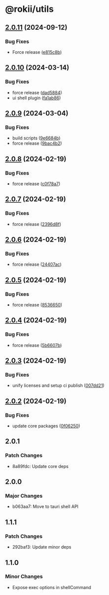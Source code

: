# @rokii/utils

## [2.0.11](https://github.com/RokiiApp/app/compare/utils-v2.0.10...utils-v2.0.11) (2024-09-12)


### Bug Fixes

* Force release ([e815c8b](https://github.com/RokiiApp/app/commit/e815c8bf6d7b72d6e4791d4760b3d70eb6cadbed))

## [2.0.10](https://github.com/RokiiApp/app/compare/utils-v2.0.9...utils-v2.0.10) (2024-03-14)


### Bug Fixes

* force release ([dad5884](https://github.com/RokiiApp/app/commit/dad5884f88c335bc2581893c2790f572b75b0a73))
* ui shell plugin ([fa1ab86](https://github.com/RokiiApp/app/commit/fa1ab8635fce2f78d677ac73b9aaebb54470ece1))

## [2.0.9](https://github.com/RokiiApp/app/compare/utils-v2.0.8...utils-v2.0.9) (2024-03-04)


### Bug Fixes

* build scripts ([9e6684b](https://github.com/RokiiApp/app/commit/9e6684b76b44ce548e9c766e96e4f840846a151c))
* force release ([9bac4b2](https://github.com/RokiiApp/app/commit/9bac4b2e4184a9ff5b809ed1de8a3f300868e9bc))

## [2.0.8](https://github.com/RokiiApp/app/compare/utils-v2.0.7...utils-v2.0.8) (2024-02-19)


### Bug Fixes

* force release ([c0f78a7](https://github.com/RokiiApp/app/commit/c0f78a7ebd0cf6b37da2dfc47321231446ae7dde))

## [2.0.7](https://github.com/RokiiApp/app/compare/utils-v2.0.6...utils-v2.0.7) (2024-02-19)


### Bug Fixes

* force release ([2396d8f](https://github.com/RokiiApp/app/commit/2396d8f1a3f5dba2eff5929fc71cac2940eaf8a0))

## [2.0.6](https://github.com/RokiiApp/app/compare/utils-v2.0.5...utils-v2.0.6) (2024-02-19)


### Bug Fixes

* force release ([24407ac](https://github.com/RokiiApp/app/commit/24407ac90d42d775cd720c2fa539a24da0b54acf))

## [2.0.5](https://github.com/RokiiApp/app/compare/utils-v2.0.4...utils-v2.0.5) (2024-02-19)


### Bug Fixes

* force release ([8536650](https://github.com/RokiiApp/app/commit/85366504572a6193993f1d265936168a6868e5d0))

## [2.0.4](https://github.com/RokiiApp/app/compare/utils-v2.0.3...utils-v2.0.4) (2024-02-19)


### Bug Fixes

* force release ([5b6607b](https://github.com/RokiiApp/app/commit/5b6607b697700de5f557c7955bd0c6887969a1eb))

## [2.0.3](https://github.com/RokiiApp/app/compare/utils-v2.0.2...utils-v2.0.3) (2024-02-19)


### Bug Fixes

* unify licenses and setup ci publish ([007dd21](https://github.com/RokiiApp/app/commit/007dd21d0d927ed2287c11de42eb87e73f96fecc))

## [2.0.2](https://github.com/RokiiApp/app/compare/utils-v2.0.1...utils-v2.0.2) (2024-02-19)


### Bug Fixes

* update core packages ([0f06250](https://github.com/RokiiApp/app/commit/0f06250c60db08cb6a73c1e88871a187f2310fdc))

## 2.0.1

### Patch Changes

- 8a89fdc: Update core deps

## 2.0.0

### Major Changes

- b063aa7: Move to tauri shell API

## 1.1.1

### Patch Changes

- 292baf3: Update minor deps

## 1.1.0

### Minor Changes

- Expose exec options in shellCommand
